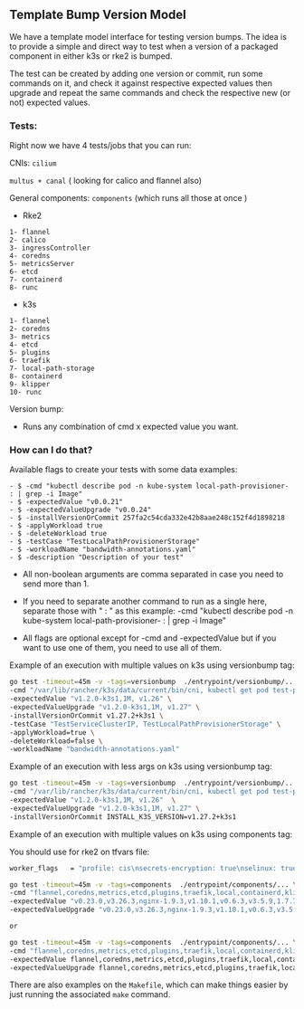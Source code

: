 ## Template Bump Version Model

We have a template model interface for testing version bumps. The idea is to provide a simple and direct way to test when a version of a packaged component in either k3s or rke2 is bumped.

The test can be created by adding one version or commit, run some commands on it, and check it against respective expected values then upgrade and repeat the same commands and check the respective new (or not) expected values.


### Tests:
Right now we have 4 tests/jobs that you can run:
 
 CNIs:
`cilium`

`multus + canal` ( looking for calico and flannel also)

 
General components: 
`components` (which runs all those at once )

- Rke2        
```
1- flannel
2- calico
3- ingressController
4- coredns
5- metricsServer
6- etcd
7- containerd
8- runc
```
- k3s
```
1- flannel
2- coredns
3- metrics
4- etcd
5- plugins
6- traefik
7- local-path-storage
8- containerd
9- klipper
10- runc
```

Version bump: 
- Runs any combination of cmd x expected value you want.



### How can I do that?

Available flags to create your tests with some data examples:
```
- $ -cmd "kubectl describe pod -n kube-system local-path-provisioner- : | grep -i Image"
- $ -expectedValue "v0.0.21"
- $ -expectedValueUpgrade "v0.0.24"
- $ -installVersionOrCommit 257fa2c54cda332e42b8aae248c152f4d1898218
- $ -applyWorkload true
- $ -deleteWorkload true
- $ -testCase "TestLocalPathProvisionerStorage"
- $ -workloadName "bandwidth-annotations.yaml"
- $ -description "Description of your test"
```

* All non-boolean arguments are comma separated in case you need to send more than 1.

* If you need to separate another command to run as a single here, separate those with " : " as this example:
-cmd "kubectl describe pod -n kube-system local-path-provisioner- :  | grep -i Image"

* All flags are optional except for -cmd and -expectedValue but if you want to use one of them, you need to use all of them.


Example of an execution with multiple values on k3s using versionbump tag:
```bash
go test -timeout=45m -v -tags=versionbump  ./entrypoint/versionbump/... \
-cmd "/var/lib/rancher/k3s/data/current/bin/cni, kubectl get pod test-pod -o yaml : | grep -A2 annotations, k3s -v" \
-expectedValue "v1.2.0-k3s1,1M, v1.26" \
-expectedValueUpgrade "v1.2.0-k3s1,1M, v1.27" \
-installVersionOrCommit v1.27.2+k3s1 \
-testCase "TestServiceClusterIP, TestLocalPathProvisionerStorage" \
-applyWorkload=true \
-deleteWorkload=false \
-workloadName "bandwidth-annotations.yaml"
```

Example of an execution with less args on k3s using versionbump tag:
```bash
go test -timeout=45m -v -tags=versionbump  ./entrypoint/versionbump/... \
-cmd "/var/lib/rancher/k3s/data/current/bin/cni, kubectl get pod test-pod -o yaml : | grep -A2 annotations, k3s -v"  \
-expectedValue "v1.2.0-k3s1,1M, v1.26"  \
-expectedValueUpgrade "v1.2.0-k3s1,1M, v1.27" \
-installVersionOrCommit INSTALL_K3S_VERSION=v1.27.2+k3s1
```

Example of an execution with multiple values on k3s using components tag:

You should use for rke2 on tfvars file:
```bash
worker_flags   = "profile: cis\nsecrets-encryption: true\nselinux: true\ncni:\n- multus\n- canal\n"
```

```bash
go test -timeout=45m -v -tags=components  ./entrypoint/components/... \
-cmd "flannel,coredns,metrics,etcd,plugins,traefik,local,containerd,klipper,runc" \
-expectedValue "v0.23.0,v3.26.3,nginx-1.9.3,v1.10.1,v0.6.3,v3.5.9,1.7.7,1.1.8" \
-expectedValueUpgrade "v0.23.0,v3.26.3,nginx-1.9.3,v1.10.1,v0.6.3,v3.5.9,1.7.7,1.1.8"

or

go test -timeout=45m -v -tags=components  ./entrypoint/components/... \
-cmd "flannel,coredns,metrics,etcd,plugins,traefik,local,containerd,klipper,runc" \
-expectedValue flannel,coredns,metrics,etcd,plugins,traefik,local,containerd,klipper,runc \
-expectedValueUpgrade flannel,coredns,metrics,etcd,plugins,traefik,local,containerd,klipper,runc
```


There are also examples on the `Makefile`, which can make things easier by just running the associated `make` command.

